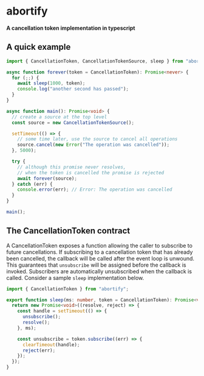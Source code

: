 # abortify
**A cancellation token implementation in typescript**

## A quick example

``` typescript
import { CancellationToken, CancellationTokenSource, sleep } from "abortify";

async function forever(token = CancellationToken): Promise<never> {
  for (;;) {
    await sleep(1000, token);
    console.log("another second has passed");
  }
}

async function main(): Promise<void> {
  // create a source at the top level
  const source = new CancellationTokenSource();

  setTimeout(() => {
    // some time later, use the source to cancel all operations
    source.cancel(new Error("The operation was cancelled"));
  }, 5000);

  try {
    // although this promise never resolves,
    // when the token is cancelled the promise is rejected
    await forever(source);
  } catch (err) {
    console.error(err); // Error: The operation was cancelled
  }
}

main();
```

## The CancellationToken contract
A CancellationToken exposes a function allowing the caller to subscribe to
future cancellations. If subscribing to a cancellation token that has already
been cancelled, the callback will be called after the event loop is unwound.
This guarantees that `unsubscribe` will be assigned before the callback is
invoked. Subscribers are automatically unsubscribed when the callback is
called. Consider a sample `sleep` implementation below.

``` typescript
import { CancellationToken } from "abortify";

export function sleep(ms: number, token = CancellationToken): Promise<void> {
  return new Promise<void>((resolve, reject) => {
    const handle = setTimeout(() => {
      unsubscribe();
      resolve();
    }, ms);

    const unsubscribe = token.subscribe((err) => {
      clearTimeout(handle);
      reject(err);
    });
  });
}
```
